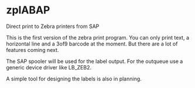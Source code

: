 # zplABAP
Direct print to Zebra printers from SAP

This is the first version of the zebra print program. You can only print text, a horizontal line and a 3of9 barcode at the moment. But there are a lot of features coming next.

The SAP spooler will be used for the label output. For the outqueue use a generic device driver like LB_ZEB2.

A simple tool for designing the labels is also in planning.

